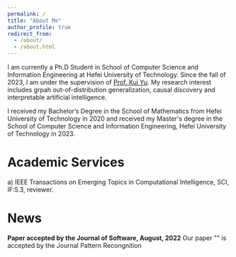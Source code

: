 ```yaml
---
permalink: /
title: "About Me"
author_profile: true
redirect_from: 
  - /about/
  - /about.html
---
```


I am currently a Ph.D Student in School of Computer Science and Information Engineering at Hefei University of Technology. Since the fall of 2023, I am under the supervision of [Prof. Kui Yu](https://sites.google.com/site/yukuiwebsite/). My research interest includes grpah out-of-distribution generalization, causal discovery and interpretable artificial intelligence.

I received my Bachelor’s Degree in the School of Mathematics from Hefei University of Technology in 2020 and received my Master's degree in the School of Computer Science and Information Engineering, Hefei University of Technology in 2023.

**Academic Services**
======
a) IEEE Transactions on Emerging Topics in Computational Intelligence, SCI, IF:5.3, reviewer.

**News**
======

**Paper accepted by the Journal of Software, August, 2022**
Our paper "" is accepted by the Journal Pattern Recongnition
